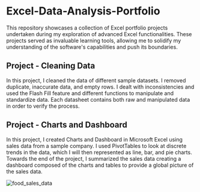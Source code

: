 # Excel-Data-Analysis-Portfolio
This repository showcases a collection of Excel portfolio projects undertaken during my exploration of advanced Excel functionalities. These projects served as invaluable learning tools, allowing me to solidify my understanding of the software's capabilities and push its boundaries.

## Project - Cleaning Data

In this project, I cleaned the data of different sample datasets. I removed duplicate, inaccurate data, and empty rows. I dealt with inconsistencies and used the Flash Fill feature and different functions to manipulate and standardize data.
Each datasheet contains both raw and manipulated data in order to verify the process.

## Project - Charts and Dashboard

In this project, I created Charts and Dashboard in Microsoft Excel using sales data from a sample company. 
I used PivotTables to look at discrete trends in the data, which I will then represented as line, bar, and pie charts. 
Towards the end of the project, I summarized the sales data creating a dashboard composed of the charts and tables to provide a global picture of the sales data.

![food_sales_data](https://github.com/user-attachments/assets/c3c91b75-f4c4-4215-bfd0-4c9bf1e0fe52)

